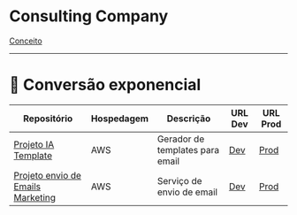# Consulting Company

[Conceito](https://c4model.com/)

---

# 💅 Conversão exponencial

| Repositório | Hospedagem | Descrição | URL Dev | URL Prod |
|---|---|---|---|---|
|[Projeto IA Template](https://github.com/Kainan-Koda/ia-template)|AWS|Gerador de templates para email|[Dev]()|[Prod]()|
|[Projeto envio de Emails Marketing](https://github.com/Kainan-Koda/send-queue)|AWS|Serviço de envio de email|[Dev]()|[Prod]()|


